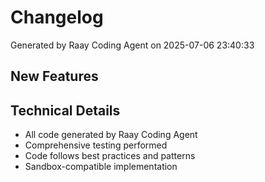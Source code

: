 # Changelog

Generated by Raay Coding Agent on 2025-07-06 23:40:33

## New Features

## Technical Details

- All code generated by Raay Coding Agent
- Comprehensive testing performed
- Code follows best practices and patterns
- Sandbox-compatible implementation

